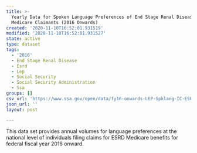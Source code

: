 ```yaml
---
title: >-
  Yearly Data for Spoken Language Preferences of End Stage Renal Disease
  Medicare Claimants (2016 Onwards)
created: '2020-11-10T16:52:01.931519'
modified: '2020-11-10T16:52:01.931527'
state: active
type: dataset
tags:
  - '2016'
  - End Stage Renal Disease
  - Esrd
  - Lep
  - Social Security
  - Social Security Administration
  - Ssa
groups: []
csv_url: 'https://www.ssa.gov/open/data/fy16-onwards-LEP-Spklang-IC-ESRD-Yrly.csv'
json_url: ''
layout: post

---
```

This data set provides annual volumes for language preferences at the national level of individuals filing claims for ESRD Medicare benefits for federal fiscal year 2016 onward.
